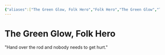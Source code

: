 ```yaml
---
{"aliases":["The Green Glow, Folk Hero","Folk Hero","The Green Glow","The Green Glow"],"date-created":"2024-09-16T14:30","date-modified":"2024-09-17T12:46","dg-publish":true,"location":"[[The Capital]]","tags":["moonrise","moonrise/person"],"title":"The Green Glow, Folk Hero","dg-path":"moonrise/The Green Glow.md","permalink":"/moonrise/the-green-glow/","dgPassFrontmatter":true}
---
```



# The Green Glow, Folk Hero

"Hand over the rod and nobody needs to get hurt."


